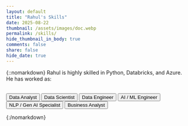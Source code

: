 ```yaml
---
layout: default
title: "Rahul's Skills"
date: 2025-08-22
thumbnail: /assets/images/doc.webp
permalink: /skills/
hide_thumbnail_in_body: true
comments: false
share: false
hide_date: true
---
```


{::nomarkdown}
<span id="role-summary" class="role-summary" aria-live="polite">
  Rahul is highly skilled in Python, Databricks, and Azure.
</span>
<br/>
He has worked as:
<br/><br/>

<div class="role-gallery">
  <nav class="role-menu" aria-label="Choose a role">
    <button class="role-btn active" data-role="analyst" aria-current="page">Data Analyst</button>
    <button class="role-btn" data-role="scientist">Data Scientist</button>
    <button class="role-btn" data-role="engineer">Data Engineer</button>
    <button class="role-btn" data-role="aiml">AI / ML Engineer</button>
    <button class="role-btn" data-role="genai">NLP / Gen AI Specialist</button>
    <button class="role-btn" data-role="businessanalyst">Business Analyst</button>
  </nav>

  <section class="role-slideshows">
    <!-- Analyst slideshow -->
    <div class="slideshow-container" id="slides-analyst" hidden>
      <div class="slides fade">
        <a href="/assets/certs/cert2.webp" target="_blank">
          <img data-src="/assets/certs/cert2.webp"
               src="data:image/gif;base64,R0lGODlhAQABAIAAAAAAAP///ywAAAAAAQABAAACAUwAOw==" 
               loading="lazy" alt="Analyst Certificate 1">
        </a>
      </div>

      <div class="slides fade">
        <a href="/assets/certs/cert13.webp" target="_blank">
          <img data-src="/assets/certs/cert13.webp"
               src="data:image/gif;base64,R0lGODlhAQABAIAAAAAAAP///ywAAAAAAQABAAACAUwAOw==" 
               loading="lazy" alt="Engineer Certificate 1">
        </a>
      </div>      

      <div class="slides fade">
        <a href="/assets/certs/cert20.webp" target="_blank">
          <img data-src="/assets/certs/cert20.webp"
               src="data:image/gif;base64,R0lGODlhAQABAIAAAAAAAP///ywAAAAAAQABAAACAUwAOw==" 
               loading="lazy" alt="Engineer Certificate 1">
        </a>
      </div>       

      <div class="slides fade">
        <a href="/assets/certs/cert18.webp" target="_blank">
          <img data-src="/assets/certs/cert18.webp"
               src="data:image/gif;base64,R0lGODlhAQABAIAAAAAAAP///ywAAAAAAQABAAACAUwAOw==" 
               loading="lazy" alt="Engineer Certificate 1">
        </a>
      </div>       

      <div class="slides fade">
        <a href="/assets/certs/cert19.webp" target="_blank">
          <img data-src="/assets/certs/cert19.webp"
               src="data:image/gif;base64,R0lGODlhAQABAIAAAAAAAP///ywAAAAAAQABAAACAUwAOw==" 
               loading="lazy" alt="Engineer Certificate 1">
        </a>
      </div>        

      <div class="slides fade">
        <a href="/assets/certs/cert7.webp" target="_blank">
          <img data-src="/assets/certs/cert7.webp"
               src="data:image/gif;base64,R0lGODlhAQABAIAAAAAAAP///ywAAAAAAQABAAACAUwAOw==" 
               loading="lazy" alt="Engineer Certificate 1">
        </a>
      </div>

      <div class="slides fade">
        <a href="/assets/certs/cert9.webp" target="_blank">
          <img data-src="/assets/certs/cert9.webp"
               src="data:image/gif;base64,R0lGODlhAQABAIAAAAAAAP///ywAAAAAAQABAAACAUwAOw==" 
               loading="lazy" alt="Engineer Certificate 1">
        </a>
      </div> 

      <div class="slides fade">
        <a href="/assets/certs/cert10.webp" target="_blank">
          <img data-src="/assets/certs/cert10.webp"
               src="data:image/gif;base64,R0lGODlhAQABAIAAAAAAAP///ywAAAAAAQABAAACAUwAOw==" 
               loading="lazy" alt="Engineer Certificate 1">
        </a>
      </div>        

      <button class="prev" type="button">&#10094;</button>
      <button class="next" type="button">&#10095;</button>
    </div>

    <!-- Scientist slideshow -->
    <div class="slideshow-container" id="slides-scientist" hidden>

      <div class="slides fade">
        <a href="/assets/certs/cert3.webp" target="_blank">
          <img data-src="/assets/certs/cert3.webp"
               src="data:image/gif;base64,R0lGODlhAQABAIAAAAAAAP///ywAAAAAAQABAAACAUwAOw==" 
               loading="lazy" alt="Scientist Certificate 1">
        </a>
      </div>

      <div class="slides fade">
        <a href="/assets/certs/cert23.webp" target="_blank">
          <img data-src="/assets/certs/cert23.webp"
               src="data:image/gif;base64,R0lGODlhAQABAIAAAAAAAP///ywAAAAAAQABAAACAUwAOw==" 
               loading="lazy" alt="Scientist Certificate 1">
        </a>
      </div>

      <div class="slides fade">
        <a href="/assets/certs/cert26.webp" target="_blank">
          <img data-src="/assets/certs/cert26.webp"
               src="data:image/gif;base64,R0lGODlhAQABAIAAAAAAAP///ywAAAAAAQABAAACAUwAOw==" 
               loading="lazy" alt="Scientist Certificate 1">
        </a>
      </div>      
      
      <button class="prev" type="button">&#10094;</button>
      <button class="next" type="button">&#10095;</button>
    </div>

    <!-- Engineer slideshow -->
    <div class="slideshow-container" id="slides-engineer" hidden>
      <div class="slides fade">
        <a href="/assets/certs/cert5.webp" target="_blank">
          <img data-src="/assets/certs/cert5.webp"
               src="data:image/gif;base64,R0lGODlhAQABAIAAAAAAAP///ywAAAAAAQABAAACAUwAOw==" 
               loading="lazy" alt="Engineer Certificate 1">
        </a>
      </div>

      <div class="slides fade">
        <a href="/assets/certs/cert22.webp" target="_blank">
          <img data-src="/assets/certs/cert22.webp"
               src="data:image/gif;base64,R0lGODlhAQABAIAAAAAAAP///ywAAAAAAQABAAACAUwAOw==" 
               loading="lazy" alt="Engineer Certificate 1">
        </a>
      </div>      

      <div class="slides fade">
        <a href="/assets/certs/cert8.webp" target="_blank">
          <img data-src="/assets/certs/cert8.webp"
               src="data:image/gif;base64,R0lGODlhAQABAIAAAAAAAP///ywAAAAAAQABAAACAUwAOw==" 
               loading="lazy" alt="Engineer Certificate 1">
        </a>
      </div>  

      <div class="slides fade">
        <a href="/assets/certs/cert11.webp" target="_blank">
          <img data-src="/assets/certs/cert11.webp"
               src="data:image/gif;base64,R0lGODlhAQABAIAAAAAAAP///ywAAAAAAQABAAACAUwAOw==" 
               loading="lazy" alt="Engineer Certificate 1">
        </a>
      </div>  
      <div class="slides fade">
        <a href="/assets/certs/cert12.webp" target="_blank">
          <img data-src="/assets/certs/cert12.webp"
               src="data:image/gif;base64,R0lGODlhAQABAIAAAAAAAP///ywAAAAAAQABAAACAUwAOw==" 
               loading="lazy" alt="Engineer Certificate 1">
        </a>
      </div>  
        
      <button class="prev" type="button">&#10094;</button>
      <button class="next" type="button">&#10095;</button>
    </div>

    <!-- AI ML slideshow -->
    <div class="slideshow-container" id="slides-aiml" hidden>

      <div class="slides fade">
        <a href="/assets/certs/cert1.webp" target="_blank">
          <img data-src="/assets/certs/cert1.webp"
               src="data:image/gif;base64,R0lGODlhAQABAIAAAAAAAP///ywAAAAAAQABAAACAUwAOw==" 
               loading="lazy" alt="Scientist Certificate 1">
        </a>
      </div>

      <div class="slides fade">
        <a href="/assets/certs/cert27.webp" target="_blank">
          <img data-src="/assets/certs/cert27.webp"
               src="data:image/gif;base64,R0lGODlhAQABAIAAAAAAAP///ywAAAAAAQABAAACAUwAOw==" 
               loading="lazy" alt="Scientist Certificate 1">
        </a>
      </div> 

      <div class="slides fade">
        <a href="/assets/certs/cert28.webp" target="_blank">
          <img data-src="/assets/certs/cert28.webp"
               src="data:image/gif;base64,R0lGODlhAQABAIAAAAAAAP///ywAAAAAAQABAAACAUwAOw==" 
               loading="lazy" alt="Scientist Certificate 1">
        </a>
      </div>    

      <div class="slides fade">
        <a href="/assets/certs/cert29.webp" target="_blank">
          <img data-src="/assets/certs/cert29.webp"
               src="data:image/gif;base64,R0lGODlhAQABAIAAAAAAAP///ywAAAAAAQABAAACAUwAOw==" 
               loading="lazy" alt="Scientist Certificate 1">
        </a>
      </div>      

      <div class="slides fade">
        <a href="/assets/certs/cert30.webp" target="_blank">
          <img data-src="/assets/certs/cert30.webp"
               src="data:image/gif;base64,R0lGODlhAQABAIAAAAAAAP///ywAAAAAAQABAAACAUwAOw==" 
               loading="lazy" alt="Scientist Certificate 1">
        </a>
      </div>       

      <div class="slides fade">
        <a href="/assets/certs/cert25.webp" target="_blank">
          <img data-src="/assets/certs/cert25.webp"
               src="data:image/gif;base64,R0lGODlhAQABAIAAAAAAAP///ywAAAAAAQABAAACAUwAOw==" 
               loading="lazy" alt="Scientist Certificate 1">
        </a>
      </div>      
      
      <div class="slides fade">
        <a href="/assets/certs/cert24.webp" target="_blank">
          <img data-src="/assets/certs/cert24.webp"
               src="data:image/gif;base64,R0lGODlhAQABAIAAAAAAAP///ywAAAAAAQABAAACAUwAOw==" 
               loading="lazy" alt="Scientist Certificate 1">
        </a>
      </div>
      
      <button class="prev" type="button">&#10094;</button>
      <button class="next" type="button">&#10095;</button>
    </div>

    <!-- NLP Gen AI Specialist slideshow -->
    <div class="slideshow-container" id="slides-genai" hidden>

      
      <button class="prev" type="button">&#10094;</button>
      <button class="next" type="button">&#10095;</button>
    </div>

    <!-- Business Analyst slideshow -->
    <div class="slideshow-container" id="slides-businessanalyst" hidden>
      <div class="slides fade">
        <a href="/assets/certs/cert6.webp" target="_blank">
          <img data-src="/assets/certs/cert6.webp"
               src="data:image/gif;base64,R0lGODlhAQABAIAAAAAAAP///ywAAAAAAQABAAACAUwAOw==" 
               loading="lazy" alt="Engineer Certificate 1">
        </a>
      </div>

      <div class="slides fade">
        <a href="/assets/certs/cert14.webp" target="_blank">
          <img data-src="/assets/certs/cert14.webp"
               src="data:image/gif;base64,R0lGODlhAQABAIAAAAAAAP///ywAAAAAAQABAAACAUwAOw==" 
               loading="lazy" alt="Engineer Certificate 1">
        </a>
      </div>

      <div class="slides fade">
        <a href="/assets/certs/cert21.webp" target="_blank">
          <img data-src="/assets/certs/cert21.webp"
               src="data:image/gif;base64,R0lGODlhAQABAIAAAAAAAP///ywAAAAAAQABAAACAUwAOw==" 
               loading="lazy" alt="Engineer Certificate 1">
        </a>
      </div>      

      <div class="slides fade">
        <a href="/assets/certs/cert15.webp" target="_blank">
          <img data-src="/assets/certs/cert15.webp"
               src="data:image/gif;base64,R0lGODlhAQABAIAAAAAAAP///ywAAAAAAQABAAACAUwAOw==" 
               loading="lazy" alt="Engineer Certificate 1">
        </a>
      </div>

      <div class="slides fade">
        <a href="/assets/certs/cert16.webp" target="_blank">
          <img data-src="/assets/certs/cert16.webp"
               src="data:image/gif;base64,R0lGODlhAQABAIAAAAAAAP///ywAAAAAAQABAAACAUwAOw==" 
               loading="lazy" alt="Engineer Certificate 1">
        </a>
      </div>      

      <div class="slides fade">
        <a href="/assets/certs/cert17.webp" target="_blank">
          <img data-src="/assets/certs/cert17.webp"
               src="data:image/gif;base64,R0lGODlhAQABAIAAAAAAAP///ywAAAAAAQABAAACAUwAOw==" 
               loading="lazy" alt="Engineer Certificate 1">
        </a>
      </div>       
      
      <button class="prev" type="button">&#10094;</button>
      <button class="next" type="button">&#10095;</button>
    </div>

      <div class="slides fade">
        <a href="/assets/certs/cert4.webp" target="_blank">
          <img data-src="/assets/certs/cert4.webp"
               src="data:image/gif;base64,R0lGODlhAQABAIAAAAAAAP///ywAAAAAAQABAAACAUwAOw==" 
               loading="lazy" alt="Analyst Certificate 2">
        </a>
      </div>
  </section>
</div>

<script>
  // --- Role → summary text ---
  const ROLE_SUMMARIES = {
    analyst:
      "Rahul is highly skilled in Python, SQL, Databricks, and Azure—turning data into clear, actionable insights.",
    scientist:
      "Rahul is highly skilled in Python, Databricks, Azure ML, and MLflow—building and evaluating robust machine-learning models.",
    engineer:
      "Rahul is highly skilled in Databricks, PySpark, Azure Data Factory, and Delta Lake—designing reliable, scalable data pipelines.",
    aiml:
      "Rahul is highly skilled in roadmap planning, stakeholder alignment, and metrics—prioritizing data products that move the needle.",
    genai:
      "Rahul is highly skilled in roadmap planning, stakeholder alignment, and metrics—prioritizing data products that move the needle.",
    businessanalyst:
      "Rahul is highly skilled in requirements discovery, process mapping, SQL, and dashboards—bridging business questions to data answers."
  };

  const summaryEl = document.getElementById("role-summary");
  
  function createSlideshow(container){
    const slides = container.getElementsByClassName("slides");
    const prev = container.querySelector(".prev");
    const next = container.querySelector(".next");

    let i = 0, timer = null, started = false;

    function lazyLoad(){
      container.querySelectorAll("img[data-src]").forEach(img=>{
        if (!img.dataset.loaded){
          img.addEventListener("error", ()=>console.warn("Image failed:", img.dataset.src), {once:true});
          img.src = img.dataset.src;
          img.dataset.loaded = "1";
        }
      });
    }
    function show(n){
      for (let k=0;k<slides.length;k++) slides[k].style.display = "none";
      if (typeof n === "number") i = n; else i++;
      if (i >= slides.length) i = 0;
      if (i < 0) i = slides.length - 1;
      slides[i].style.display = "block";
      clearTimeout(timer);
      timer = setTimeout(show, 3000);
    }
    function start(){
      if (started) return;
      started = true;
      lazyLoad();
      show(0);
    }
    function stop(){
      clearTimeout(timer);
      started = false;
    }

    prev?.addEventListener("click", ()=>{ if(!started) start(); show(i-1); });
    next?.addEventListener("click", ()=>{ if(!started) start(); show(i+1); });

    return { start, stop, container };
  }

  const controllers = {
    analyst:   createSlideshow(document.getElementById("slides-analyst")),
    scientist: createSlideshow(document.getElementById("slides-scientist")),
    engineer:  createSlideshow(document.getElementById("slides-engineer")),
    aiml:  createSlideshow(document.getElementById("slides-aiml")),
    genai:  createSlideshow(document.getElementById("slides-genai")),
    businessanalyst:  createSlideshow(document.getElementById("slides-businessanalyst")),
  };

  function activateRole(role){
    document.querySelectorAll(".role-btn").forEach(btn=>{
      btn.classList.toggle("active", btn.dataset.role === role);
      btn.setAttribute("aria-current", btn.dataset.role === role ? "page" : "false");
    });

    // Update the dynamic summary text
    if (summaryEl) {
      summaryEl.textContent = ROLE_SUMMARIES[role] || "Rahul is highly skilled in Python, Databricks, and Azure.";
      if (window.runWordIconizer) window.runWordIconizer(summaryEl);
    }
    
    Object.entries(controllers).forEach(([key, ctrl])=>{
      ctrl.container.hidden = true;
      ctrl.stop();
    });
    const chosen = controllers[role];
    if (chosen){
      chosen.container.hidden = false;
      chosen.start();
    }
  }

  document.querySelectorAll(".role-btn").forEach(btn=>{
    btn.addEventListener("click", ()=> activateRole(btn.dataset.role));
  });

  // Default view
  activateRole("analyst");
</script>



{:/nomarkdown}
